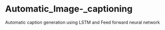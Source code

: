 # Automatic_Image-_captioning
Automatic caption generation using LSTM and Feed forward neural network
